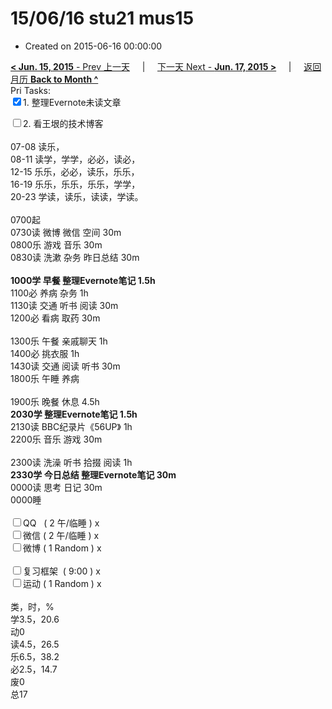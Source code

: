 # 15/06/16 stu21 mus15

- Created on 2015-06-16 00:00:00

[**< Jun. 15, 2015** - Prev 上一天](_archived/lifelogs/2015/06/d15.md) &nbsp; &nbsp; | &nbsp; &nbsp; [下一天 Next - **Jun. 17, 2015 >**](_archived/lifelogs/2015/06/d17.md) &nbsp; &nbsp; |  &nbsp; &nbsp; [返回月历 **Back to Month ^**](_archived/lifelogs/2015/06/index.md)
<br/>Pri Tasks:</strong><br clear="none"/><input type="checkbox" checked="true" />1. 整理Evernote未读文章</div><div><input type="checkbox" />2. 看王垠的技术博客<br/></div><div><div><br clear="none"/></div><div>07-08 读乐，</div>08-11 读学，学学，必必，读必，<br clear="none"/>12-15 乐乐，必必，读乐，乐乐，<br clear="none"/>16-19 乐乐，乐乐，乐乐，学学，<br clear="none"/>20-23 学读，读乐，读读，学读。<div><br clear="none"/></div>0700起</div><div>0730读 微博 微信 空间 30m</div><div>0800乐 游戏 音乐 30m</div><div>0830读 洗漱 杂务 昨日总结 30m</div><div><br/></div><div><b>1000学 早餐 整理Evernote笔记 1.5h</b></div><div>1100必 养病 杂务 1h</div><div>1130读 交通 听书 阅读 30m</div><div>1200必 看病 取药 30m</div><div><div><br clear="none"/></div>1300乐 午餐 亲戚聊天 1h</div><div>1400必 挑衣服 1h</div><div>1430读 交通 阅读 听书 30m</div><div>1800乐 午睡 养病<br/><div><br clear="none"/></div>1900乐 晚餐 休息 4.5h</div><div><b>2030学 整理Evernote笔记 1.5h</b></div><div>2130读 BBC纪录片《56UP》 1h</div><div>2200乐 音乐 游戏 30m</div><div><div><br clear="none"/></div>2300读 洗澡 听书 拾掇 阅读 1h<br clear="none"/><b>2330学 今日总结 整理Evernote笔记 30m</b></div><div>0000读 思考 日记 30m</div><div>0000睡</div><div><br clear="none"/></div><div><input type="checkbox" />QQ   ( 2 午/临睡 ) x<br clear="none"/><input type="checkbox" />微信 ( 2 午/临睡 ) x</div><div><input type="checkbox" />微博 ( 1 Random ) x</div><div><br clear="none"/></div><div><input type="checkbox" />复习框架  ( 9:00 ) x<br clear="none"/></div><div><input type="checkbox" />运动 ( 1 Random ) x</div><div><div><br clear="none"/></div>类，时，%<br clear="none"/>学3.5，20.6<br clear="none"/>动0<br clear="none"/>读4.5，26.5<br clear="none"/>乐6.5，38.2<br clear="none"/>必2.5，14.7<br clear="none"/>废0<br clear="none"/>总17</div>
